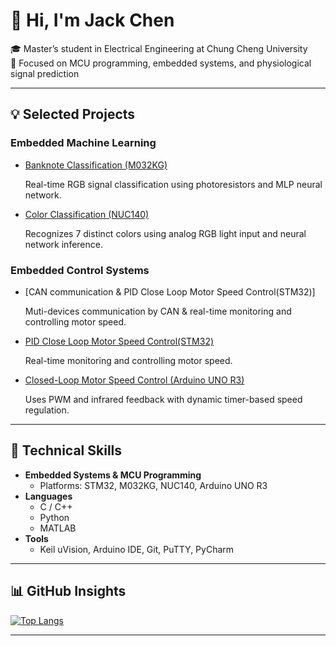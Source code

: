# 👋 Hi, I'm Jack Chen

🎓 Master’s student in Electrical Engineering at Chung Cheng University  
🔬 Focused on MCU programming, embedded systems, and physiological signal prediction


---

## 💡 Selected Projects

### Embedded Machine Learning
- [Banknote Classification (M032KG)](https://github.com/Weichi910622/Banknote-Recognition)
  
  Real-time RGB signal classification using photoresistors and MLP neural network.

- [Color Classification (NUC140)](https://github.com/Weichi910622/Color-Recognition)
  
  Recognizes 7 distinct colors using analog RGB light input and neural network inference.

### Embedded Control Systems
- [CAN communication & PID Close Loop Motor Speed Control(STM32)]

  Muti-devices communication by CAN & real-time monitoring and controlling motor speed.
  
- [PID Close Loop Motor Speed Control(STM32)](https://github.com/Weichi910622/STM32-PID_Closed_Loop_Motor_Speed_Control)
  
  Real-time monitoring and controlling motor speed.
  
- [Closed-Loop Motor Speed Control (Arduino UNO R3)](https://github.com/Weichi910622/Closed-Loop-Motor-Speed-Control)
  
  Uses PWM and infrared feedback with dynamic timer-based speed regulation.

---

## 🔧 Technical Skills

- **Embedded Systems & MCU Programming**
  - Platforms: STM32, M032KG, NUC140, Arduino UNO R3
- **Languages**
  - C / C++
  - Python
  - MATLAB
- **Tools**
  - Keil uVision, Arduino IDE, Git, PuTTY, PyCharm

---

## 📊 GitHub Insights

[![Top Langs](https://github-readme-stats.vercel.app/api/top-langs/?username=Weichi910622&layout=donut&exclude_repo=Weichi910622.github.io&theme=tokyonight)](https://github.com/anuraghazra/github-readme-stats)

---



